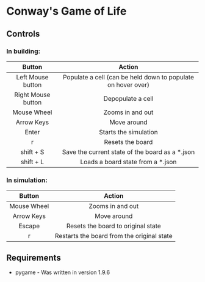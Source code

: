 # Conway's Game of Life

## Controls

### In building:
| Button | Action |
|:-------:|:----------:|
| Left Mouse button | Populate a cell (can be held down to populate on hover over)
| Right Mouse button | Depopulate a cell
| Mouse Wheel | Zooms in and out
| Arrow Keys | Move around
| Enter | Starts the simulation 
| r | Resets the board
| shift + S | Save the current state of the board as a *.json
| shift + L | Loads a board state from a *.json


### In simulation:
| Button | Action |
|:-------:|:----------:|
| Mouse Wheel | Zooms in and out
| Arrow Keys | Move around
| Escape | Resets the board to original state
| r | Restarts the board from the original state


## Requirements

- pygame - Was written in version 1.9.6
